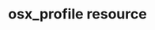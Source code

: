 ---
resource_reference: true
resources_common_guards: true
resources_common_notification: true
resources_common_properties: true
title: osx_profile resource
resource: osx_profile
aliases:
- "/resource_osx_profile.html"
menu:
  infra:
    title: osx_profile
    identifier: chef_infra/cookbook_reference/resources/osx_profile osx_profile
    parent: chef_infra/cookbook_reference/resources
resource_description_list:
- markdown: Use the **osx_profile** resource to manage configuration profiles (`.mobileconfig`
    files) on the macOS platform. The **osx_profile** resource installs profiles by
    using the uuidgen library to generate a unique `ProfileUUID`, and then using the
    `profiles` command to install the profile on the system.
resource_new_in: '12.7'
syntax_full_code_block: |-
  osx_profile 'name' do
    identifier        String
    profile           String, Hash
    profile_name      String # default value: 'name' unless specified
    action            Symbol # defaults to :install if not specified
  end
syntax_properties_list:
syntax_full_properties_list:
- "`osx_profile` is the resource."
- "`name` is the name given to the resource block."
- "`action` identifies which steps Chef Infra Client will take to bring the node into
  the desired state."
- "`identifier`, `profile`, and `profile_name` are the properties available to this
  resource."
actions_list:
  :install:
    markdown: Default. Install the specified configuration profile.
  :nothing:
    shortcode: resources_common_actions_nothing.md
  :remove:
    markdown: Remove the specified configuration profile.
properties_list:
- property: identifier
  ruby_type: String
  required: false
  description_list:
  - markdown: Use to specify the identifier for the profile, such as `com.company.screensaver`.
- property: path
  ruby_type: String
  required: false
  default_value: null
  new_in: null
  description_list:
  - markdown: The path to write the profile to disk before loading it.
- property: profile
  ruby_type: String, Hash
  required: false
  description_list:
  - markdown: Use to specify a profile. This may be the name of a profile contained
      in a cookbook or a Hash that contains the contents of the profile.
- property: profile_name
  ruby_type: String
  required: false
  default_value: The resource block's name
  description_list:
  - markdown: Use to specify the name of the profile, if different from the name of
      the resource block.
examples: |
  **Install a profile from a cookbook file**

  ```ruby
  osx_profile 'com.company.screensaver.mobileconfig'
  ```

  **Install profile from a hash**

  ```ruby
  profile_hash = {
    'PayloadIdentifier' => 'com.company.screensaver',
    'PayloadRemovalDisallowed' => false,
    'PayloadScope' => 'System',
    'PayloadType' => 'Configuration',
    'PayloadUUID' => '1781fbec-3325-565f-9022-8aa28135c3cc',
    'PayloadOrganization' => 'Chef',
    'PayloadVersion' => 1,
    'PayloadDisplayName' => 'Screensaver Settings',
    'PayloadContent' => [
      {
        'PayloadType' => 'com.apple.ManagedClient.preferences',
        'PayloadVersion' => 1,
        'PayloadIdentifier' => 'com.company.screensaver',
        'PayloadUUID' => '73fc30e0-1e57-0131-c32d-000c2944c108',
        'PayloadEnabled' => true,
        'PayloadDisplayName' => 'com.apple.screensaver',
        'PayloadContent' => {
          'com.apple.screensaver' => {
            'Forced' => [
              {
                'mcx_preference_settings' => {
                  'idleTime' => 0,
                },
              },
            ],
          },
        },
      },
    ],
  }

  osx_profile 'Install screensaver profile' do
    profile profile_hash
  end
  ```

  **Remove profile using identifier in resource name**

  ```ruby
  osx_profile 'com.company.screensaver' do
    action :remove
  end
  ```

  **Remove profile by identifier and user friendly resource name**

  ```ruby
  osx_profile 'Remove screensaver profile' do
    identifier 'com.company.screensaver'
    action :remove
  end
  ```
---